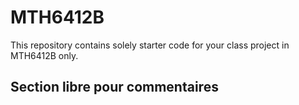 # MTH6412B

This repository contains solely starter code for your class project in MTH6412B only.

## Section libre pour commentaires
